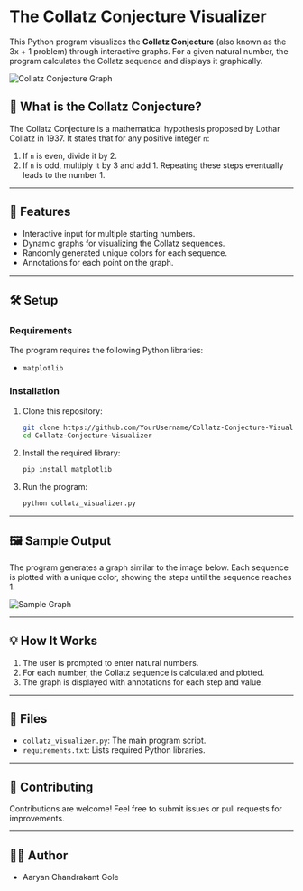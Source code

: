 
# The Collatz Conjecture Visualizer

This Python program visualizes the **Collatz Conjecture** (also known as the 3x + 1 problem) through interactive graphs. For a given natural number, the program calculates the Collatz sequence and displays it graphically.

![Collatz Conjecture Graph](image.png)

## 📜 **What is the Collatz Conjecture?**
The Collatz Conjecture is a mathematical hypothesis proposed by Lothar Collatz in 1937. It states that for any positive integer `n`:
1. If `n` is even, divide it by 2.
2. If `n` is odd, multiply it by 3 and add 1.
Repeating these steps eventually leads to the number 1.

---

## 🚀 **Features**
- Interactive input for multiple starting numbers.
- Dynamic graphs for visualizing the Collatz sequences.
- Randomly generated unique colors for each sequence.
- Annotations for each point on the graph.

---

## 🛠️ **Setup**

### **Requirements**
The program requires the following Python libraries:
- `matplotlib`

### **Installation**
1. Clone this repository:
   ```bash
   git clone https://github.com/YourUsername/Collatz-Conjecture-Visualizer.git
   cd Collatz-Conjecture-Visualizer
   ```
2. Install the required library:
   ```bash
   pip install matplotlib
   ```
3. Run the program:
   ```bash
   python collatz_visualizer.py
   ```

---

## 🖼️ **Sample Output**
The program generates a graph similar to the image below. Each sequence is plotted with a unique color, showing the steps until the sequence reaches 1.

![Sample Graph](image.png)

---

## 💡 **How It Works**
1. The user is prompted to enter natural numbers.
2. For each number, the Collatz sequence is calculated and plotted.
3. The graph is displayed with annotations for each step and value.

---

## 📂 **Files**
- `collatz_visualizer.py`: The main program script.
- `requirements.txt`: Lists required Python libraries.

---

## 🤝 **Contributing**
Contributions are welcome! Feel free to submit issues or pull requests for improvements.

---

## 🧑‍💻 **Author**
- Aaryan Chandrakant Gole
